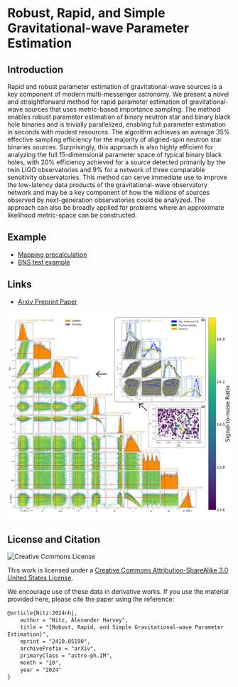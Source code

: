 # Robust, Rapid, and Simple Gravitational-wave Parameter Estimation



## Introduction

Rapid and robust parameter estimation of gravitational-wave sources is a key component of
modern multi-messenger astronomy. We present a novel and straightforward method for rapid
parameter estimation of gravitational-wave sources that uses metric-based importance sampling.
The method enables robust parameter estimation of binary neutron star and binary black hole
binaries and is trivially parallelized, enabling full parameter estimation in seconds with modest
resources. The algorithm achieves an average 35% effective sampling efficiency for the majority
of aligned-spin neutron star binaries sources. Surprisingly, this approach is also highly efficient
for analyzing the full 15-dimensional parameter space of typical binary black holes, with 20%
efficiency achieved for a source detected primarily by the twin LIGO observatories and 9% for
a network of three comparable sensitivity observatories. This method can serve immediate use to
improve the low-latency data products of the gravitational-wave observatory network and may be
a key component of how the millions of sources observed by next-generation observatories could be
analyzed. The approach can also be broadly applied for problems where an approximate likelihood
metric-space can be constructed.

## Example
 * [Mapping precalculation](precalc_mapping)
 * [BNS test example](example_bns)

## Links
 * [Arxiv Preprint Paper](https://arxiv.org/abs/2410.05190)

![](https://github.com/gwastro/games-rapid-pe/blob/b664fdef039b9836e35139308e3e32dcee5bf067/fig1.png)

## License and Citation

![Creative Commons License](https://i.creativecommons.org/l/by-sa/3.0/us/88x31.png "Creative Commons License")

This work is licensed under a [Creative Commons Attribution-ShareAlike 3.0 United States License](http://creativecommons.org/licenses/by-sa/3.0/us/).

We encourage use of these data in derivative works. If you use the material provided here, please cite the paper using the reference:

```
@article{Nitz:2024nhj,
    author = "Nitz, Alexander Harvey",
    title = "{Robust, Rapid, and Simple Gravitational-wave Parameter Estimation}",
    eprint = "2410.05190",
    archivePrefix = "arXiv",
    primaryClass = "astro-ph.IM",
    month = "10",
    year = "2024"
}
```
